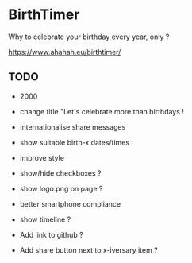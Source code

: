# BirthTimer

Why to celebrate your birthday every year, only ?

https://www.ahahah.eu/birthtimer/

## TODO

- 2000
- change title "Let's celebrate more than birthdays !
- internationalise share messages
- show suitable birth-x dates/times

- improve style
- show/hide checkboxes ?
- show logo.png on page ?
- better smartphone compliance
- show timeline ?
- Add link to github ?
- Add share button next to x-iversary item ?

